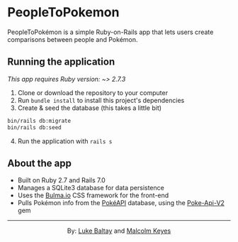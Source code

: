 # PeopleToPokemon

PeopleToPokémon is a simple Ruby-on-Rails app that lets users create comparisons between people and Pokémon.

## Running the application
*This app requires Ruby version: ~> 2.7.3*

1. Clone or download the repository to your computer
2. Run `bundle install` to install this project's dependencies
3. Create & seed the database (this takes a little bit)
```bash
bin/rails db:migrate
bin/rails db:seed
```
4. Run the application with `rails s`

## About the app
* Built on Ruby 2.7 and Rails 7.0
* Manages a SQLite3 database for data persistence
* Uses the [Bulma.io](https://bulma.io/) CSS framework for the front-end
* Pulls Pokémon info from the [PokéAPI](https://pokeapi.co/docs/v2) database, using the [Poke-Api-V2](https://github.com/rdavid1099/poke-api-v2) gem
---
<div align="center">By: <a href="https://github.com/lukebaltaycs">Luke Baltay</a> and <a href="https://github.com/malcolmk181">Malcolm Keyes</a></div>
